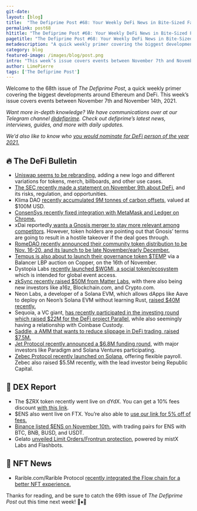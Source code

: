 ```yaml
---
git-date:
layout: [blog]
title:  "The Defiprime Post #68: Your Weekly DeFi News in Bite-Sized Fashion"
permalink: post68
h1title: "The Defiprime Post #68: Your Weekly DeFi News in Bite-Sized Fashion"
pagetitle: "The Defiprime Post #68: Your Weekly DeFi News in Bite-Sized Fashion"
metadescription: "A quick weekly primer covering the biggest developments around Ethereum and DeFi. This week’s issue covers events between November 7th and November 14th, 2021"
category: blog
featured-image: /images/blog/post.png
intro: "This week’s issue covers events between November 7th and November 14th, 2021"
author: LimePierre
tags: ['The Defiprime Post']
---
```


Welcome to the 68th issue of _The Defiprime Post_, a quick weekly primer covering the biggest developments around Ethereum and DeFi. This week’s issue covers events between November 7th and November 14th, 2021.

_Want more in-depth knowledge? We have communications over at our Telegram channel [@defiprime](https://t.me/defiprime). Check out defiprime’s latest news, interviews, guides, and more with daily updates._

_We’d also like to know who [you would nominate for DeFi person of the year 2021.](https://mobile.twitter.com/defiprime/status/1458449490986348560)_


## 🔥 The DeFi Bulletin

* [Uniswap seems to be rebranding](https://gov.uniswap.org/t/uniswap-protocol-brand-update-request-for-comment/14822), adding a new logo and different variations for tokens, merch, billboards, and other use cases.
* [The SEC recently made a statement on November 9th about DeFi](https://www.sec.gov/news/statement/crenshaw-defi-20211109), and its risks, regulation, and opportunities.  
* Klima DAO [recently accumulated 9M tonnes of carbon offsets](https://cointelegraph.com/news/klima-dao-accumulates-100m-of-carbon-offsets-aims-to-drive-up-price), valued at $100M USD.
* [ConsenSys recently fixed integration with MetaMask and Ledger on Chrome.](https://consensys.net/blog/metamask/metamask-and-ledger-integration-fixed/)
* xDai reportedly[ wants a Gnosis merger to stay more relevant among competitors](https://www.coindesk.com/tech/2021/11/12/xdai-wants-a-gnosis-merger-to-stay-relevant-but-some-tokenholders-are-crying-foul/). However, token holders are pointing out that Gnosis’ terms are going to result in a hostile takeover if the deal goes through.
* [RomeDAO recently announced their community token distribution to be Nov. 16-20, and its launch to be late November/early December.](https://medium.com/@RomeDAO/romedao-whitelisting-launch-dcadf18026b7)
* [Tempus is also about to launch their governance token $TEMP](https://medium.com/tempusfinance/temp-fair-launch-8feb0a91302e) via a Balancer LBP auction on Copper, on the 16th of November.
* Dystopia Labs [recently launched $WGMI, a social token/ecosystem](https://medium.com/dystopia-labs/dystopia-labs-launches-wgmi-a-social-token-for-global-event-access-459df8ddbb14) which is intended for global event access.
* [zkSync recently raised $50M from Matter Labs](https://medium.com/matter-labs/funding-ea89c1fa731e), with there also being new investors like a16z, Blockchain.com, and Crypto.com.
* Neon Labs, a developer of a Solana EVM, which allows dApps like Aave to deploy on Neon’s Solana EVM without learning Rust, [raised $40M recently. ](https://www.theblockcrypto.com/post/123744/neon-labs-developer-of-ethereum-virtual-machine-on-solana-raises-40-million)
* Sequoia, a VC giant, [has recently participated in the investing round which raised $22M for the DeFi project Parallel](https://www.coindesk.com/business/2021/11/08/sequoia-jumps-into-token-plays-with-investment-in-defi-project-parallel/), while also seemingly having a relationship with Coinbase Custody.
* [Saddle, a AMM that wants to reduce slippage in DeFi trading, raised $7.5M.](https://www.coindesk.com/business/2021/11/11/saddle-raises-75m-to-reduce-slippage-in-defi-trading/)
* [Jet Protocol recently announced a $6.8M funding round](https://medium.com/jetprotocol/jet-raises-6-8-million-from-follow-on-investors-including-paradigm-reciprocal-and-solana-capital-c9575da3c20a), with major investors like Paradigm and Solana Ventures participating.
* [Zebec Protocol recently launched on Solana](https://www.coindesk.com/business/2021/11/10/zebec-protocol-launches-on-solana-offering-flexible-payroll/), offering flexible payroll. Zebec also raised $5.5M recently, with the lead investor being Republic Capital.


## 💱 DEX Report

* The $ZRX token recently went live on dYdX. You can get a 10% fees discount [with this link](https://trade.dydx.exchange/r/QMFTAHFN). 
* $ENS also went live on FTX. You’re also able to [use our link for 5% off of fees.](https://ftx.com/referrals#a=defiprime)
* [Binance listed $ENS on November 10th](https://www.binance.com/en/support/announcement/6dcf651bba03484b87666d49474f8c07), with trading pairs for ENS with BTC, BNB, BUSD, and USDT.
* Gelato [unveiled Limit Orders/Frontrun protection](https://medium.com/gelato-network/limit-orders-protecc-powered-by-gelato-mistx-labs-and-flashbots-314007c92bc4), powered by mistX Labs and Flashbots.


## 💎 NFT News

* Rarible.com/Rarible Protocol [recently integrated the Flow chain for a better NFT experience. ](https://rarible.medium.com/rarible-com-and-rarible-protocol-integrate-flow-blockchain-for-streamlined-nft-experience-80b624364c37)

Thanks for reading, and be sure to catch the 69th issue of _The Defiprime Post_ out this time next week! 👋♦️👋
